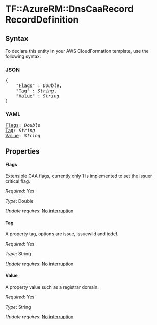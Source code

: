 # TF::AzureRM::DnsCaaRecord RecordDefinition

## Syntax

To declare this entity in your AWS CloudFormation template, use the following syntax:

### JSON

<pre>
{
    "<a href="#flags" title="Flags">Flags</a>" : <i>Double</i>,
    "<a href="#tag" title="Tag">Tag</a>" : <i>String</i>,
    "<a href="#value" title="Value">Value</a>" : <i>String</i>
}
</pre>

### YAML

<pre>
<a href="#flags" title="Flags">Flags</a>: <i>Double</i>
<a href="#tag" title="Tag">Tag</a>: <i>String</i>
<a href="#value" title="Value">Value</a>: <i>String</i>
</pre>

## Properties

#### Flags

Extensible CAA flags, currently only 1 is implemented to set the issuer critical flag.

_Required_: Yes

_Type_: Double

_Update requires_: [No interruption](https://docs.aws.amazon.com/AWSCloudFormation/latest/UserGuide/using-cfn-updating-stacks-update-behaviors.html#update-no-interrupt)

#### Tag

A property tag, options are issue, issuewild and iodef.

_Required_: Yes

_Type_: String

_Update requires_: [No interruption](https://docs.aws.amazon.com/AWSCloudFormation/latest/UserGuide/using-cfn-updating-stacks-update-behaviors.html#update-no-interrupt)

#### Value

A property value such as a registrar domain.

_Required_: Yes

_Type_: String

_Update requires_: [No interruption](https://docs.aws.amazon.com/AWSCloudFormation/latest/UserGuide/using-cfn-updating-stacks-update-behaviors.html#update-no-interrupt)

